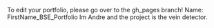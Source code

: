 To edit your portfolio, please go over to the gh_pages branch!
Name: FirstName_BSE_Portfolio
Im Andre and the project is the vein detector.
